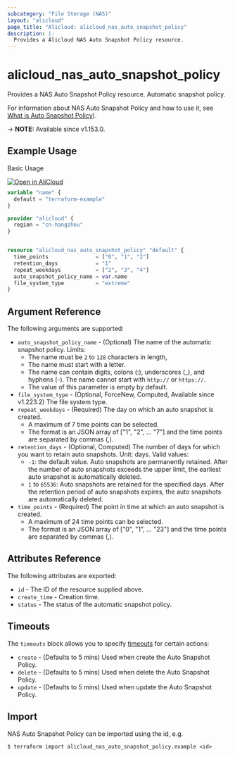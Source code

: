 ```yaml
---
subcategory: "File Storage (NAS)"
layout: "alicloud"
page_title: "Alicloud: alicloud_nas_auto_snapshot_policy"
description: |-
  Provides a Alicloud NAS Auto Snapshot Policy resource.
---
```


# alicloud_nas_auto_snapshot_policy

Provides a NAS Auto Snapshot Policy resource. Automatic snapshot policy.

For information about NAS Auto Snapshot Policy and how to use it, see [What is Auto Snapshot Policy](https://www.alibabacloud.com/help/en/doc-detail/135662.html)).

-> **NOTE:** Available since v1.153.0.

## Example Usage

Basic Usage

<div style="display: block;margin-bottom: 40px;"><div class="oics-button" style="float: right;position: absolute;margin-bottom: 10px;">
  <a href="https://api.aliyun.com/api-tools/terraform?resource=alicloud_nas_auto_snapshot_policy&exampleId=3b2734b5-d239-3b5a-1f90-4607655ceda98588432b&activeTab=example&spm=docs.r.nas_auto_snapshot_policy.0.3b2734b5d2&intl_lang=EN_US" target="_blank">
    <img alt="Open in AliCloud" src="https://img.alicdn.com/imgextra/i1/O1CN01hjjqXv1uYUlY56FyX_!!6000000006049-55-tps-254-36.svg" style="max-height: 44px; max-width: 100%;">
  </a>
</div></div>

```terraform
variable "name" {
  default = "terraform-example"
}

provider "alicloud" {
  region = "cn-hangzhou"
}


resource "alicloud_nas_auto_snapshot_policy" "default" {
  time_points               = ["0", "1", "2"]
  retention_days            = "1"
  repeat_weekdays           = ["2", "3", "4"]
  auto_snapshot_policy_name = var.name
  file_system_type          = "extreme"
}
```

## Argument Reference

The following arguments are supported:
* `auto_snapshot_policy_name` - (Optional) The name of the automatic snapshot policy. Limits:
  - The name must be `2` to `128` characters in length,
  - The name must start with a letter.
  - The name can contain digits, colons (:), underscores (_), and hyphens (-). The name cannot start with `http://` or `https://`.
  - The value of this parameter is empty by default.
* `file_system_type` - (Optional, ForceNew, Computed, Available since v1.223.2) The file system type.
* `repeat_weekdays` - (Required) The day on which an auto snapshot is created.
  - A maximum of 7 time points can be selected.
  - The format is  an JSON array of ["1", "2", … "7"]  and the time points are separated by commas (,).
* `retention_days` - (Optional, Computed) The number of days for which you want to retain auto snapshots. Unit: days. Valid values:
  - `-1`: the default value. Auto snapshots are permanently retained. After the number of auto snapshots exceeds the upper limit, the earliest auto snapshot is automatically deleted.
  - `1` to `65536`: Auto snapshots are retained for the specified days. After the retention period of auto snapshots expires, the auto snapshots are automatically deleted.
* `time_points` - (Required) The point in time at which an auto snapshot is created.
  - A maximum of 24 time points can be selected.
  - The format is  an JSON array of ["0", "1", … "23"] and the time points are separated by commas (,).

## Attributes Reference

The following attributes are exported:
* `id` - The ID of the resource supplied above.
* `create_time` - Creation time.
* `status` - The status of the automatic snapshot policy.

## Timeouts

The `timeouts` block allows you to specify [timeouts](https://www.terraform.io/docs/configuration-0-11/resources.html#timeouts) for certain actions:
* `create` - (Defaults to 5 mins) Used when create the Auto Snapshot Policy.
* `delete` - (Defaults to 5 mins) Used when delete the Auto Snapshot Policy.
* `update` - (Defaults to 5 mins) Used when update the Auto Snapshot Policy.

## Import

NAS Auto Snapshot Policy can be imported using the id, e.g.

```shell
$ terraform import alicloud_nas_auto_snapshot_policy.example <id>
```